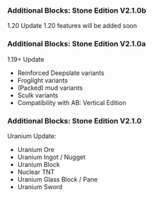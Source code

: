 ### Additional Blocks: Stone Edition V2.1.0b
1.20 Update
1.20 features will be added soon

### Additional Blocks: Stone Edition V2.1.0a
1.19+ Update
- Reinforced Deepslate variants
- Froglight variants
- (Packed) mud variants
- Sculk variants
- Compatibility with AB: Vertical Edition

### Additional Blocks: Stone Edition V2.1.0
Uranium Update:
- Uranium Ore
- Uranium Ingot / Nugget
- Uranium Block
- Nuclear TNT
- Uranium Glass Block / Pane
- Uranium Sword
